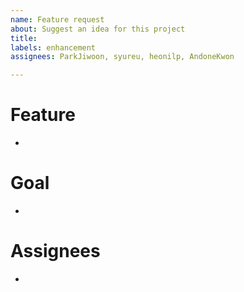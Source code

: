 ```yaml
---
name: Feature request
about: Suggest an idea for this project
title: 
labels: enhancement
assignees: ParkJiwoon, syureu, heonilp, AndoneKwon

---
```


# Feature
-

# Goal
-

# Assignees
-
